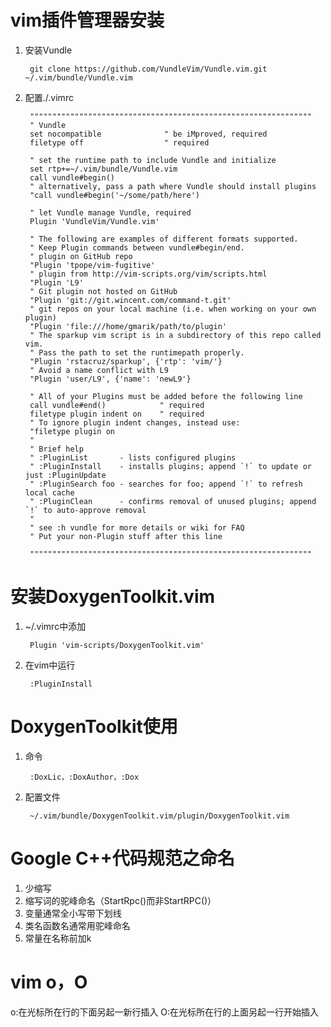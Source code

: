 # vim插件管理器安装
1. 安装Vundle

		git clone https://github.com/VundleVim/Vundle.vim.git ~/.vim/bundle/Vundle.vim

2. 配置./.vimrc

		"""""""""""""""""""""""""""""""""""""""""""""""""""""""""""""""
		" Vundle
		set nocompatible              " be iMproved, required
		filetype off                  " required
		
		" set the runtime path to include Vundle and initialize
		set rtp+=~/.vim/bundle/Vundle.vim
		call vundle#begin()
		" alternatively, pass a path where Vundle should install plugins
		"call vundle#begin('~/some/path/here')
		
		" let Vundle manage Vundle, required
		Plugin 'VundleVim/Vundle.vim'
		
		" The following are examples of different formats supported.
		" Keep Plugin commands between vundle#begin/end.
		" plugin on GitHub repo
		"Plugin 'tpope/vim-fugitive'
		" plugin from http://vim-scripts.org/vim/scripts.html
		"Plugin 'L9'
		" Git plugin not hosted on GitHub
		"Plugin 'git://git.wincent.com/command-t.git'
		" git repos on your local machine (i.e. when working on your own plugin)
		"Plugin 'file:///home/gmarik/path/to/plugin'
		" The sparkup vim script is in a subdirectory of this repo called vim.
		" Pass the path to set the runtimepath properly.
		"Plugin 'rstacruz/sparkup', {'rtp': 'vim/'}
		" Avoid a name conflict with L9
		"Plugin 'user/L9', {'name': 'newL9'}
		
		" All of your Plugins must be added before the following line
		call vundle#end()            " required
		filetype plugin indent on    " required
		" To ignore plugin indent changes, instead use:
		"filetype plugin on
		"
		" Brief help
		" :PluginList       - lists configured plugins
		" :PluginInstall    - installs plugins; append `!` to update or just :PluginUpdate
		" :PluginSearch foo - searches for foo; append `!` to refresh local cache
		" :PluginClean      - confirms removal of unused plugins; append `!` to auto-approve removal
		"
		" see :h vundle for more details or wiki for FAQ
		" Put your non-Plugin stuff after this line
				
		"""""""""""""""""""""""""""""""""""""""""""""""""""""""""""""""

# 安装DoxygenToolkit.vim
1. ~/.vimrc中添加

		Plugin 'vim-scripts/DoxygenToolkit.vim'

2. 在vim中运行

		:PluginInstall

# DoxygenToolkit使用
1. 命令

		:DoxLic，:DoxAuthor，:Dox

2. 配置文件

		~/.vim/bundle/DoxygenToolkit.vim/plugin/DoxygenToolkit.vim

# Google C++代码规范之命名
1. 少缩写
2. 缩写词的驼峰命名（StartRpc()而非StartRPC()）
3. 变量通常全小写带下划线
4. 类名函数名通常用驼峰命名
5. 常量在名称前加k

# vim o，O
o:在光标所在行的下面另起一新行插入
O:在光标所在行的上面另起一行开始插入